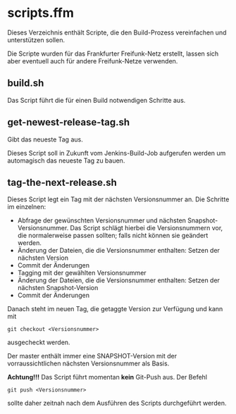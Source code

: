 # scripts.ffm

Dieses Verzeichnis enthält Scripte, die den Build-Prozess vereinfachen und unterstützen sollen.

Die Scripte wurden für das Frankfurter Freifunk-Netz erstellt, lassen sich aber eventuell auch für andere Freifunk-Netze verwenden.


## build.sh

Das Script führt die für einen Build notwendigen Schritte aus.


## get-newest-release-tag.sh

Gibt das neueste Tag aus.

Dieses Script soll in Zukunft vom Jenkins-Build-Job aufgerufen werden um automagisch das neueste Tag zu bauen.


## tag-the-next-release.sh

Dieses Script legt ein Tag mit der nächsten Versionsnummer an.
Die Schritte im einzelnen:

* Abfrage der gewünschten Versionsnummer und nächsten Snapshot-Versionsnummer. Das Script schlägt hierbei die Versionsnummern vor, die normalerweise passen sollten; falls nicht können sie geändert werden.
* Änderung der Dateien, die die Versionsnummer enthalten: Setzen der nächsten Version
* Commit der Änderungen
* Tagging mit der gewählten Versionsnummer
* Änderung der Dateien, die die Versionsnummer enthalten: Setzen der nächsten Snapshot-Version
* Commit der Änderungen

Danach steht im neuen Tag, die getaggte Version zur Verfügung und kann mit

	git checkout <Versionsnummer>

ausgecheckt werden.

Der master enthält immer eine SNAPSHOT-Version mit der vorraussichtlichen nächsten Versionsnummer als Basis.

**Achtung!!!** Das Script führt momentan **kein** Git-Push aus.  Der Befehl

	git push <Versionsnummer>

sollte daher zeitnah nach dem Ausführen des Scripts durchgeführt werden.

